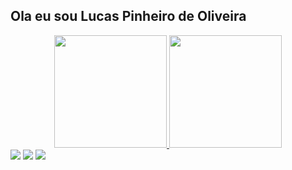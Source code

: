 ## Ola eu sou Lucas Pinheiro de Oliveira 
<div align="center">
  <a href="https://github.com/LucasOliveiraaq">
  <img height="180em" src="https://github-readme-stats.vercel.app/api?username=LucasOliveiraaq&show_icons=true&theme=apprentice&include_all_commits=true&count_private=true"/>
  <img height="180em" src="https://github-readme-stats.vercel.app/api/top-langs/?username=LucasOliveiraaq&layout=compact&langs_count=7&theme=apprentice"/>
</div>  
<div>
  <a href="https://www.instagram.com/lucas_oliveiraaq" target="_blank"><img src="https://img.shields.io/badge/-Instagram-%23E4405F?style=for-the-badge&logo=instagram&logoColor=white" target="_blank"></a>
 <a href = "mailto:lucasp.oliveira122@gmail.com"><img src="https://img.shields.io/badge/-Gmail-%23333?style=for-the-badge&logo=gmail&logoColor=white" target="_blank"></a>
  <a href="https://github.com/LucasOliveiraaq" target="_blank"><img src="https://img.shields.io/badge/GitHub-100000?style=for-the-badge&logo=github&logoColor=white" target="_blank"></a>
</div>
    
